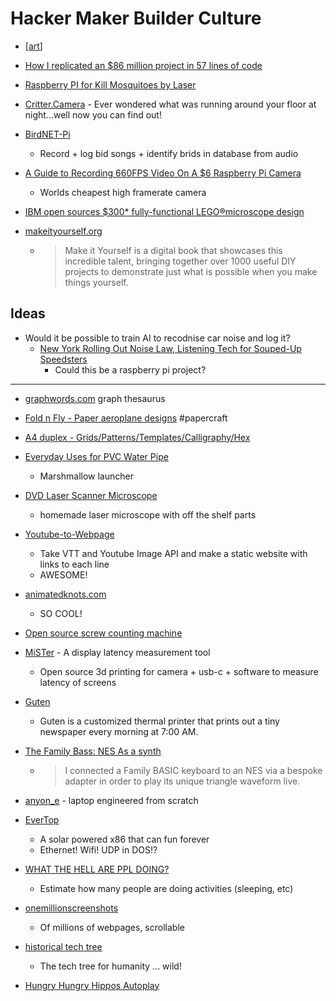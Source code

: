 Hacker Maker Builder Culture
============================

* [[art]]

* [How I replicated an $86 million project in 57 lines of code](https://www.freecodecamp.org/news/how-i-replicated-an-86-million-project-in-57-lines-of-code-277031330ee9/)
* [Raspberry PI for Kill Mosquitoes by Laser](https://www.preprints.org/manuscript/202101.0412/v1)
* [Critter.Camera](https://critter.camera/) - Ever wondered what was running around your floor at night...well now you can find out!
* [BirdNET-Pi](https://birdnetpi.com/)
    * Record + log bid songs + identify brids in database from audio
* [A Guide to Recording 660FPS Video On A $6 Raspberry Pi Camera](https://blog.robertelder.org/recording-660-fps-on-raspberry-pi-camera/)
    * Worlds cheapest high framerate camera
* [IBM open sources $300* fully-functional LEGO®microscope design](https://ibm-research.medium.com/ibm-open-sources-300-fully-functional-lego-microscope-design-248a6cdc81bf)

* [makeityourself.org](https://makeityourself.org/)
    * > Make it Yourself is a digital book that showcases this incredible talent, bringing together over 1000 useful DIY projects to demonstrate just what is possible when you make things yourself.

Ideas
-----

* Would it be possible to train AI to recodnise car noise and log it?
    * [New York Rolling Out Noise Law, Listening Tech for Souped-Up Speedsters](https://www.thecity.nyc/2022/2/24/22949795/new-york-rolling-out-noise-law-listening-tech-for-souped-up-speedsters)
        * Could this be a raspberry pi project?



---

* [graphwords.com](https://graphwords.com/) graph thesaurus
* [Fold n Fly - Paper aeroplane designs](https://www.foldnfly.com/) #papercraft
* [A4 duplex - Grids/Patterns/Templates/Calligraphy/Hex](https://incompetech.com/graphpaper/)
* [Everyday Uses for PVC Water Pipe](https://tomtilley.net/projects/pvc/)
    * Marshmallow launcher
* [DVD Laser Scanner Microscope](https://www.gaudi.ch/GaudiLabs/?page_id=652)
    * homemade laser microscope with off the shelf parts
* [Youtube-to-Webpage](https://github.com/obra/Youtube2Webpage/)
    * Take VTT and Youtube Image API and make a static website with links to each line
    * AWESOME!
* [animatedknots.com](https://www.animatedknots.com/)
    * SO COOL!
* [Open source screw counting machine](https://github.com/Indystrycc/OpenScrewCounter)
* [MiSTer](https://github.com/MiSTer-devel/MiSTerLaggy_MiSTer) - A display latency measurement tool
    * Open source 3d printing for camera + usb-c + software to measure latency of screens
* [Guten](https://amanvir.com/guten)
    * Guten is a customized thermal printer that prints out a tiny newspaper every morning at 7:00 AM.
* [The Family Bass: NES As a synth](https://www.linusakesson.net/music/family-bass/index.php)
    * > I connected a Family BASIC keyboard to an NES via a bespoke adapter in order to play its unique triangle waveform live.
* [anyon_e](https://www.byran.ee/posts/creation/) - laptop engineered from scratch
* [EverTop](https://github.com/ericjenott/Evertop)
    * A solar powered x86 that can fun forever
    * Ethernet! Wifi! UDP in DOS!?
* [WHAT THE HELL ARE PPL DOING?](https://humans.maxcomperatore.com/)
    * Estimate how many people are doing activities (sleeping, etc)


* [onemillionscreenshots](https://onemillionscreenshots.com/)
    * Of millions of webpages, scrollable
* [historical tech tree](https://www.historicaltechtree.com/)
    * The tech tree for humanity ... wild!


* [Hungry Hungry Hippos Autoplay](https://www.mikekohn.net/micro/hungry_hungry_hippos.php)

[//begin]: # "Autogenerated link references for markdown compatibility"
[art]: art.md "Art"
[//end]: # "Autogenerated link references"